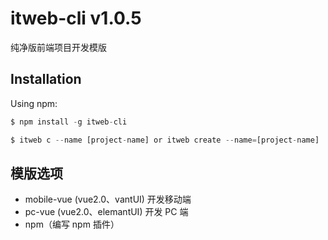 # itweb-cli v1.0.5

纯净版前端项目开发模版

## Installation

Using npm:

```javascript
$ npm install -g itweb-cli

$ itweb c --name [project-name] or itweb create --name=[project-name]
```

## 模版选项

- mobile-vue (vue2.0、vantUI) 开发移动端
- pc-vue (vue2.0、elemantUI) 开发 PC 端
- npm（编写 npm 插件）
